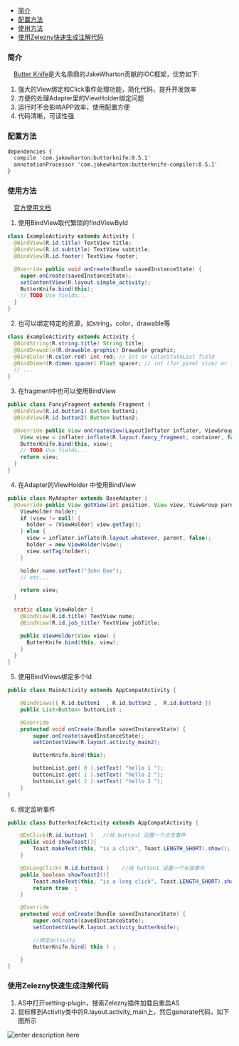 * [简介](#简介)
* [配置方法](#配置方法)
* [使用方法](#使用方法)
* [使用Zelezny快速生成注解代码](#使用zelezny快速生成注解代码)

### 简介
　[Butter Knife][1]是大名鼎鼎的JakeWharton贡献的IOC框架，优势如下:
  
 1. 强大的View绑定和Click事件处理功能，简化代码，提升开发效率
 2. 方便的处理Adapter里的ViewHolder绑定问题
 3. 运行时不会影响APP效率，使用配置方便
 4. 代码清晰，可读性强

### 配置方法

``` xml
dependencies {
  compile 'com.jakewharton:butterknife:8.5.1'
  annotationProcessor 'com.jakewharton:butterknife-compiler:8.5.1'
}
```

### 使用方法
　[官方使用文档][2]

 1. 使用BindView取代繁琐的findViewById

``` java
class ExampleActivity extends Activity {
  @BindView(R.id.title) TextView title;
  @BindView(R.id.subtitle) TextView subtitle;
  @BindView(R.id.footer) TextView footer;

  @Override public void onCreate(Bundle savedInstanceState) {
    super.onCreate(savedInstanceState);
    setContentView(R.layout.simple_activity);
    ButterKnife.bind(this);
    // TODO Use fields...
  }
}
```

 2. 也可以绑定特定的资源，如string，color，drawable等

``` java
class ExampleActivity extends Activity {
  @BindString(R.string.title) String title;
  @BindDrawable(R.drawable.graphic) Drawable graphic;
  @BindColor(R.color.red) int red; // int or ColorStateList field
  @BindDimen(R.dimen.spacer) Float spacer; // int (for pixel size) or float (for exact value) field
  // ...
}
```

 3. 在fragment中也可以使用BindView

``` java
public class FancyFragment extends Fragment {
  @BindView(R.id.button1) Button button1;
  @BindView(R.id.button2) Button button2;

  @Override public View onCreateView(LayoutInflater inflater, ViewGroup container, Bundle savedInstanceState) {
    View view = inflater.inflate(R.layout.fancy_fragment, container, false);
    ButterKnife.bind(this, view);
    // TODO Use fields...
    return view;
  }
}
```

 4. 在Adapter的ViewHolder 中使用BindView

``` java
public class MyAdapter extends BaseAdapter {
  @Override public View getView(int position, View view, ViewGroup parent) {
    ViewHolder holder;
    if (view != null) {
      holder = (ViewHolder) view.getTag();
    } else {
      view = inflater.inflate(R.layout.whatever, parent, false);
      holder = new ViewHolder(view);
      view.setTag(holder);
    }

    holder.name.setText("John Doe");
    // etc...

    return view;
  }

  static class ViewHolder {
    @BindView(R.id.title) TextView name;
    @BindView(R.id.job_title) TextView jobTitle;

    public ViewHolder(View view) {
      ButterKnife.bind(this, view);
    }
  }
}
```

 5. 使用BindViews绑定多个Id
 
``` java
public class MainActivity extends AppCompatActivity {

    @BindViews({ R.id.button1  , R.id.button2 ,  R.id.button3 })
    public List<Button> buttonList ;

    @Override
    protected void onCreate(Bundle savedInstanceState) {
        super.onCreate(savedInstanceState);
        setContentView(R.layout.activity_main2);

        ButterKnife.bind(this);

        buttonList.get( 0 ).setText( "hello 1 ");
        buttonList.get( 1 ).setText( "hello 2 ");
        buttonList.get( 2 ).setText( "hello 3 ");
    }
}
```

 6. 绑定监听事件
 
``` java
public class ButterknifeActivity extends AppCompatActivity {

    @OnClick(R.id.button1 )   //给 button1 设置一个点击事件
    public void showToast(){
        Toast.makeText(this, "is a click", Toast.LENGTH_SHORT).show();
    }

    @OnLongClick( R.id.button1 )    //给 button1 设置一个长按事件
    public boolean showToast2(){
        Toast.makeText(this, "is a long click", Toast.LENGTH_SHORT).show();
        return true  ;
    }

    @Override
    protected void onCreate(Bundle savedInstanceState) {
        super.onCreate(savedInstanceState);
        setContentView(R.layout.activity_butterknife);

        //绑定activity
        ButterKnife.bind( this ) ;

    }
}
```


### 使用Zelezny快速生成注解代码

 1. AS中打开setting-plugin，搜索Zelezny插件加载后重启AS
 2. 鼠标移到Activity类中的R.layout.activity_main上，然后generate代码，如下图所示

![enter description here][3]


  [1]: https://github.com/JakeWharton/butterknife
  [2]: http://jakewharton.github.io/butterknife/
  [3]: http://img2.tuicool.com/JfQ73eI.gif
